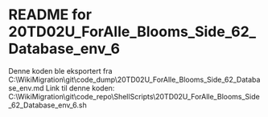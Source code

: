 # README for 20TD02U_ForAlle_Blooms_Side_62_Database_env_6
Denne koden ble eksportert fra C:\WikiMigration\git\code_dump\20TD02U_ForAlle_Blooms_Side_62_Database_env.md
Link til denne koden: C:\WikiMigration\git\code_repo\ShellScripts\20TD02U_ForAlle_Blooms_Side_62_Database_env_6.sh
